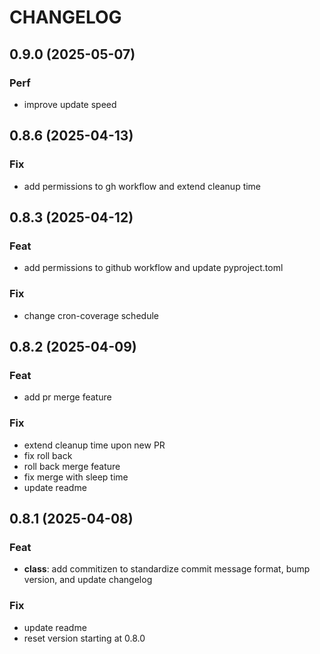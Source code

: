 # CHANGELOG

## 0.9.0 (2025-05-07)

### Perf

- improve update speed

## 0.8.6 (2025-04-13)

### Fix

- add permissions to gh workflow and extend cleanup time

## 0.8.3 (2025-04-12)

### Feat

- add permissions to github workflow and update pyproject.toml

### Fix

- change cron-coverage schedule

## 0.8.2 (2025-04-09)

### Feat

- add pr merge feature

### Fix

- extend cleanup time upon new PR
- fix roll back
- roll back merge feature
- fix merge with sleep time
- update readme

## 0.8.1 (2025-04-08)

### Feat

- **class**: add commitizen to standardize commit message format, bump version, and update changelog

### Fix

- update readme
- reset version starting at 0.8.0

